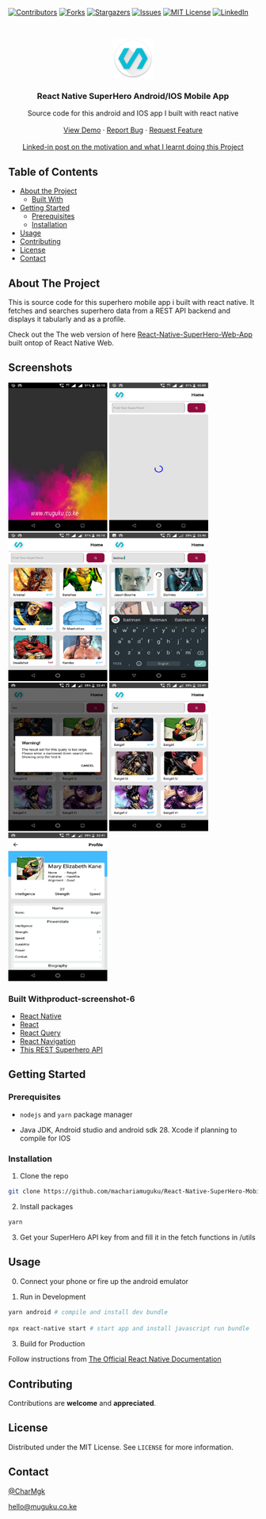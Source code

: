 [![Contributors][contributors-shield]][contributors-url]
[![Forks][forks-shield]][forks-url]
[![Stargazers][stars-shield]][stars-url]
[![Issues][issues-shield]][issues-url]
[![MIT License][license-shield]][license-url]
[![LinkedIn][linkedin-shield]][linkedin-url]

<!-- PROJECT LOGO -->
<br />
<p align="center">
  <a href="https://github.com/machariamuguku/React-Native-SuperHero-Mobile-App/releases/tag/v1.0/">
    <img src="assets/app_logo.png" alt="Logo" width="80" height="80">
  </a>

  <h3 align="center">React Native SuperHero Android/IOS Mobile App</h3>

  <p align="center">
    Source code for this android and IOS app I built with react native
    <br />
    <br />
    <a href="https://github.com/machariamuguku/React-Native-SuperHero-Mobile-App/releases/tag/v1.0">View Demo</a>
    ·
    <a href="https://github.com/machariamuguku/React-Native-SuperHero-Mobile-App/issues">Report Bug</a>
    ·
    <a href="https://github.com/machariamuguku/React-Native-SuperHero-Mobile-App/issues">Request Feature</a>

<br />
<br />
    <a href="https://www.linkedin.com/posts/machariamuguku_react-reactnative-reactnativeweb-activity-6688337522755432448-sFEz">Linked-in post on the motivation and what I learnt doing this Project</a>
  </p>
</p>

<!-- TABLE OF CONTENTS -->

## Table of Contents

- [About the Project](#about-the-project)
  - [Built With](#built-with)
- [Getting Started](#getting-started)
  - [Prerequisites](#prerequisites)
  - [Installation](#installation)
- [Usage](#usage)
- [Contributing](#contributing)
- [License](#license)
- [Contact](#contact)

<!-- ABOUT THE PROJECT -->

## About The Project

This is source code for this superhero mobile app i built with react native. It fetches and searches superhero data from a REST API backend and displays it tabularly and as a profile.

Check out the The web version of here [React-Native-SuperHero-Web-App](https://github.com/machariamuguku/React-Native-SuperHero-Web-App) built ontop of React Native Web.

## Screenshots

[<img src="assets/screenshots/Screenshot_1.png" alt="React-Native-SuperHero-Mobile-App Screen Shot" width="200px" height="300px">](https://github.com/machariamuguku/React-Native-SuperHero-Mobile-App/releases/tag/v1.0/)
[<img src="assets/screenshots/Screenshot_2.png" alt="React-Native-SuperHero-Mobile-App Screen Shot" width="200px" height="300px">](https://github.com/machariamuguku/React-Native-SuperHero-Mobile-App/releases/tag/v1.0/)
[<img src="assets/screenshots/Screenshot_3.png" alt="React-Native-SuperHero-Mobile-App Screen Shot" width="200px" height="300px">](https://github.com/machariamuguku/React-Native-SuperHero-Mobile-App/releases/tag/v1.0/)
[<img src="assets/screenshots/Screenshot_4.png" alt="React-Native-SuperHero-Mobile-App Screen Shot" width="200px" height="300px">](https://github.com/machariamuguku/React-Native-SuperHero-Mobile-App/releases/tag/v1.0/)
[<img src="assets/screenshots/Screenshot_5.png" alt="React-Native-SuperHero-Mobile-App Screen Shot" width="200px" height="300px">](https://github.com/machariamuguku/React-Native-SuperHero-Mobile-App/releases/tag/v1.0/)
[<img src="assets/screenshots/Screenshot_6.png" alt="React-Native-SuperHero-Mobile-App Screen Shot" width="200px" height="300px">](https://github.com/machariamuguku/React-Native-SuperHero-Mobile-App/releases/tag/v1.0/)
[<img src="assets/screenshots/Screenshot_7.png" alt="React-Native-SuperHero-Mobile-App Screen Shot" width="200px" height="300px">](https://github.com/machariamuguku/React-Native-SuperHero-Mobile-App/releases/tag/v1.0/)

### Built Withproduct-screenshot-6

- [React Native](https://reactnative.dev/)
- [React](https://reactjs.org/)
- [React Query](https://github.com/tannerlinsley/react-query)
- [React Navigation](https://reactnavigation.org/)
- [This REST Superhero API](https://superheroapi.com/)

<!-- GETTING STARTED -->

## Getting Started

### Prerequisites

- `nodejs` and `yarn` package manager

- Java JDK, Android studio and android sdk 28. Xcode if planning to compile for IOS

### Installation

1. Clone the repo

```sh
git clone https://github.com/machariamuguku/React-Native-SuperHero-Mobile-App.git
```

2. Install packages

```sh
yarn
```

3. Get your SuperHero API key from and fill it in the fetch functions in /utils

<!-- USAGE EXAMPLES -->

## Usage

0. Connect your phone or fire up the android emulator

1. Run in Development

```sh
yarn android # compile and install dev bundle

npx react-native start # start app and install javascript run bundle
```

3. Build for Production

Follow instructions from [The Official React Native Documentation](https://reactnative.dev/docs/signed-apk-android)

<!-- CONTRIBUTING -->

## Contributing

Contributions are **welcome** and **appreciated**.

## License

Distributed under the MIT License. See `LICENSE` for more information.

<!-- CONTACT -->

## Contact

[@CharMgk](https://twitter.com/CharMgk)

hello@muguku.co.ke

<!-- MARKDOWN LINKS & IMAGES -->
<!-- https://www.markdownguide.org/basic-syntax/#reference-style-links -->

[contributors-shield]: https://img.shields.io/github/contributors/machariamuguku/React-Native-SuperHero-Mobile-App.svg?style=flat-square
[contributors-url]: https://github.com/machariamuguku/React-Native-SuperHero-Mobile-App/graphs/contributors
[forks-shield]: https://img.shields.io/github/forks/machariamuguku/React-Native-SuperHero-Mobile-App.svg?style=flat-square
[forks-url]: https://github.com/machariamuguku/React-Native-SuperHero-Mobile-App/network/members
[stars-shield]: https://img.shields.io/github/stars/machariamuguku/React-Native-SuperHero-Mobile-App.svg?style=flat-square
[stars-url]: https://github.com/machariamuguku/React-Native-SuperHero-Mobile-App/stargazers
[issues-shield]: https://img.shields.io/github/issues/machariamuguku/React-Native-SuperHero-Mobile-App.svg?style=flat-square
[issues-url]: https://github.com/machariamuguku/React-Native-SuperHero-Mobile-App/issues
[license-shield]: https://img.shields.io/github/license/machariamuguku/React-Native-SuperHero-Mobile-App.svg?style=flat-square
[license-url]: https://github.com/machariamuguku/React-Native-SuperHero-Mobile-App/blob/master/LICENSE
[linkedin-shield]: https://img.shields.io/badge/-LinkedIn-black.svg?style=flat-square&logo=linkedin&colorB=555
[linkedin-url]: https://www.linkedin.com/in/machariamuguku/
